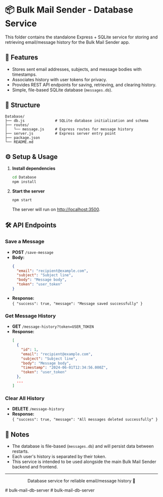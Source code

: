 # 📦 Bulk Mail Sender - Database Service

This folder contains the standalone Express + SQLite service for storing and retrieving email/message history for the Bulk Mail Sender app.

## 🚀 Features

- Stores sent email addresses, subjects, and message bodies with timestamps.
- Associates history with user tokens for privacy.
- Provides REST API endpoints for saving, retrieving, and clearing history.
- Simple, file-based SQLite database (`messages.db`).

## 📂 Structure

```
Database/
├── db.js              # SQLite database initialization and schema
├── routes/
│   └── message.js     # Express routes for message history
├── server.js          # Express server entry point
├── package.json
└── README.md
```

## ⚙️ Setup & Usage

1. **Install dependencies**
   ```bash
   cd Database
   npm install
   ```

2. **Start the server**
   ```bash
   npm start
   ```
   The server will run on [http://localhost:3500](http://localhost:3500).

## 🛠️ API Endpoints

### Save a Message

- **POST** `/save-message`
- **Body:**  
  ```json
  {
    "email": "recipient@example.com",
    "subject": "Subject line",
    "body": "Message body",
    "token": "user_token"
  }
  ```
- **Response:**  
  `{ "success": true, "message": "Message saved successfully" }`

### Get Message History

- **GET** `/message-history?token=USER_TOKEN`
- **Response:**  
  ```json
  [
    {
      "id": 1,
      "email": "recipient@example.com",
      "subject": "Subject line",
      "body": "Message body",
      "timestamp": "2024-06-01T12:34:56.000Z",
      "token": "user_token"
    },
    ...
  ]
  ```

### Clear All History

- **DELETE** `/message-history`
- **Response:**  
  `{ "success": true, "message": "All messages deleted successfully" }`

## 📝 Notes

- The database is file-based (`messages.db`) and will persist data between restarts.
- Each user's history is separated by their token.
- This service is intended to be used alongside the main Bulk Mail Sender backend and frontend.

---

<p align="center">Database service for reliable email/message history 🚀</p>
# bulk-mail-db-server
# bulk-mail-db-server
